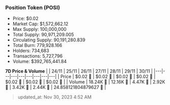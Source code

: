 
  ### Position Token (POSI)
  - Price: $0.02
  - Market Cap: $1,572,662.12
  - Max Supply: 100,000,000
  - Total Supply: 90,971,209.005
  - Circulating Supply: 90,191,280.839
  - Total Burn: 779,928.166
  - Holders: 734,683
  - Transactions: 5,727,796
  - Volume: $392,765,441.84

  **7D Price & Volume**
  | | 24&#x2F;11 | 25&#x2F;11 | 26&#x2F;11 | 27&#x2F;11 | 28&#x2F;11 | 29&#x2F;11 | 30&#x2F;11 |
  |---|---|---|---|---|---|---|---|
  | Price | $0.02 🚀 | $0.02 🔻 | $0.02 🔻 | $0.02 🔻 | $0.02 🚀 | $0.02 🚀 | $0.02 🔻 |
  | Volume | 18.24K 🔻 | 12.16K 🔻 | 4.47K 🔻 | 2.92K 🔻 | 3.42K 🚀 | 2.44K 🔻 | 24.858121804879627 🔻 |

  > updated_at: Nov 30, 2023 4:52 AM
